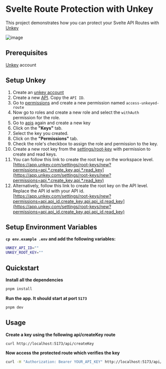 # Svelte Route Protection with Unkey

This project demonstrates how you can protect your Svelte API Routes with [Unkey](https://app.unkey.com/)

![image](https://github.com/user-attachments/assets/87b99876-b066-4c23-993e-c4787c356e9b)


## Prerequisites

[Unkey](https://app.unkey.com/) account


## Setup Unkey

1. Create an [unkey account](http://app.unkey.com/)
2. Create a new [API](https://app.unkey.com/apis). Copy the `API ID`.
3. Go to [permissions](https://app.unkey.com/authorization/permissions) and create a new permission named `access-unkeyed-route`
4. Now go to roles and create a new role and select the `withAuth` permission for the role.
5. Go to [apis](https://app.unkey.com/apis) again and create a new key
6. Click on the **"Keys"** tab.
7. Select the key you created.
8. Click on the **"Permissions"** tab.
9. Check the role's checkbox to assign the role and permission to the key.
10. Create a new root key from the [settings/root-key](https://app.unkey.com/settings/root-keys/) with permission to create and read keys.
11. You can follow this link to create the root key on the workspace level.
[https://app.unkey.com/settings/root-keys/new?permissions=api.*.create_key,api.*.read_key](https://app.unkey.com/settings/root-keys/new?permissions=api.*.create_key,api.*.read_key)
12. Alternatively, follow this link to create the root key on the API level. Replace the API id with your API id. 
[https://app.unkey.com/settings/root-keys/new?permissions=api.api_id.create_key,api.api_id.read_key](https://app.unkey.com/settings/root-keys/new?permissions=api.api_id.create_key,api.api_id.read_key)

## Setup Environment Variables 

**`cp env.example .env` and add the following variables:**

```bash
UNKEY_API_ID=""
UNKEY_ROOT_KEY=""
```

## Quickstart

**Install all the dependencies**

```bash
pnpm install
```

**Run the app. It should start at port `5173`**

```bash
pnpm dev
```

## Usage

**Create a key using the following api/createKey route**

```bash
curl http://localhost:5173/api/createKey
```

**Now access the protected route which verifies the key**

```bash
curl -H "Authorization: Bearer YOUR_API_KEY" http://localhost:5173/api/protected
```
